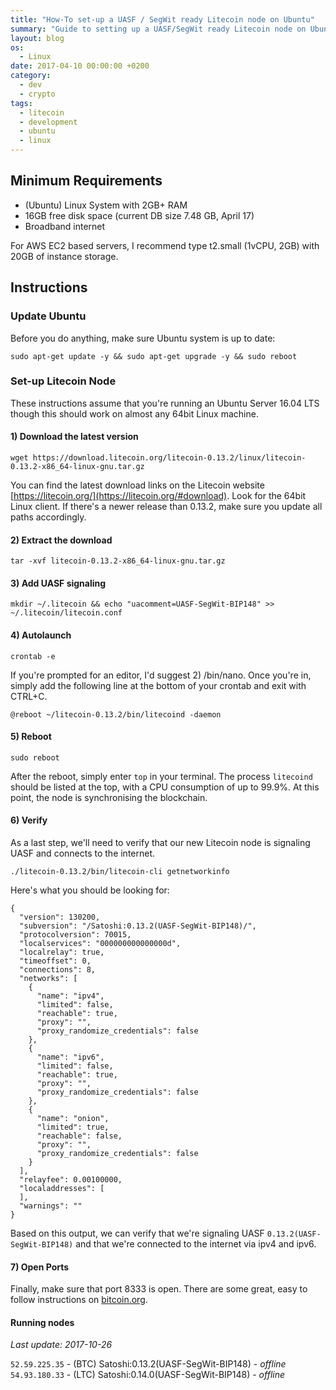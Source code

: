 ```yaml
---
title: "How-To set-up a UASF / SegWit ready Litecoin node on Ubuntu"
summary: "Guide to setting up a UASF/SegWit ready Litecoin node on Ubuntu Linux with minimum 2GB RAM and 16GB free disk space."
layout: blog
os:
  - Linux
date: 2017-04-10 00:00:00 +0200
category:
  - dev
  - crypto
tags:
  - litecoin
  - development
  - ubuntu
  - linux
---
```


## Minimum Requirements

- (Ubuntu) Linux System with 2GB+ RAM
- 16GB free disk space (current DB size 7.48 GB, April 17)
- Broadband internet

For AWS EC2 based servers, I recommend type t2.small (1vCPU, 2GB) with 20GB of instance storage.

## Instructions

### Update Ubuntu

Before you do anything, make sure Ubuntu system is up to date:

`sudo apt-get update -y && sudo apt-get upgrade -y && sudo reboot`

### Set-up Litecoin Node

These instructions assume that you're running an Ubuntu Server 16.04 LTS though this should work on almost any 64bit Linux machine.

#### 1) Download the latest version

`wget https://download.litecoin.org/litecoin-0.13.2/linux/litecoin-0.13.2-x86_64-linux-gnu.tar.gz`

You can find the latest download links on the Litecoin website [https://litecoin.org/](https://litecoin.org/#download). Look for the 64bit Linux client. If there's a newer release than 0.13.2, make sure you update all paths accordingly.

#### 2) Extract the download

`tar -xvf litecoin-0.13.2-x86_64-linux-gnu.tar.gz`

#### 3) Add UASF signaling

`mkdir ~/.litecoin && echo "uacomment=UASF-SegWit-BIP148" >> ~/.litecoin/litecoin.conf`

#### 4) Autolaunch

`crontab -e`

If you're prompted for an editor, I'd suggest 2) /bin/nano. Once you're in, simply add the following line at the bottom of your crontab and exit with CTRL+C.

`@reboot ~/litecoin-0.13.2/bin/litecoind -daemon`

#### 5) Reboot

`sudo reboot`

After the reboot, simply enter `top` in your terminal. The process `litecoind` should be listed at the top, with a CPU consumption of up to 99.9%. At this point, the node is synchronising the blockchain.

#### 6) Verify

As a last step, we'll need to verify that our new Litecoin node is signaling UASF and connects to the internet.

`./litecoin-0.13.2/bin/litecoin-cli getnetworkinfo`

Here's what you should be looking for:

    {
      "version": 130200,
      "subversion": "/Satoshi:0.13.2(UASF-SegWit-BIP148)/",
      "protocolversion": 70015,
      "localservices": "000000000000000d",
      "localrelay": true,
      "timeoffset": 0,
      "connections": 8,
      "networks": [
        {
          "name": "ipv4",
          "limited": false,
          "reachable": true,
          "proxy": "",
          "proxy_randomize_credentials": false
        },
        {
          "name": "ipv6",
          "limited": false,
          "reachable": true,
          "proxy": "",
          "proxy_randomize_credentials": false
        },
        {
          "name": "onion",
          "limited": true,
          "reachable": false,
          "proxy": "",
          "proxy_randomize_credentials": false
        }
      ],
      "relayfee": 0.00100000,
      "localaddresses": [
      ],
      "warnings": ""
    }

Based on this output, we can verify that we're signaling UASF `0.13.2(UASF-SegWit-BIP148)` and that we're connected to the internet via ipv4 and ipv6.

#### 7) Open Ports

Finally, make sure that port 8333 is open. There are some great, easy to follow instructions on [bitcoin.org](https://bitcoin.org/en/full-node#enabling-connections).

#### Running nodes

_Last update: 2017-10-26_

`52.59.225.35` - (BTC) Satoshi:0.13.2(UASF-SegWit-BIP148) - *offline*
<br>`54.93.180.33` - (LTC) Satoshi:0.14.0(UASF-SegWit-BIP148) - *offline*
